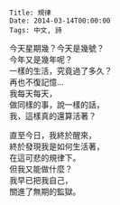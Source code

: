     Title: 規律
    Date: 2014-03-14T00:00:00
    Tags: 中文, 詩
今天星期幾？今天是幾號？<br>
今年又是幾年呢？<br>
一樣的生活，究竟過了多久？<br>
再也不復記憶...<br>
我每天每天，<br>
做同樣的事，說一樣的話，<br>
我，這樣真的還算活著？

直至今日，我終於醒來，<br>
終於發現我是如何生活著，<br>
在這可悲的規律下。<br>
但我又能做什麼？<br>
我早已把我自己，<br>
關進了無期的監獄。
